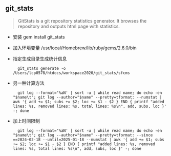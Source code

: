 ## git_stats
> GitStats is a git repository statistics generator. It browses the repository and outputs html page with statistics.

- 安装
		gem install git_stats
- 加入环境变量
	/usr/local/Homebrew/lib/ruby/gems/2.6.0/bin
- 指定生成目录生成统计信息
	
    	git_stats generate -o /Users/lcp0578/htdocs/workspace2020/git_stats/sfcms
- 另一种计算方法

		git log --format='%aN' | sort -u | while read name; do echo -en "$name\t"; git log --author="$name" --pretty=tformat: --numstat | awk '{ add += $1; subs += $2; loc += $1 - $2 } END { printf "added lines: %s, removed lines: %s, total lines: %s\n", add, subs, loc }' -; done
- 加上时间限制

		git log --format='%aN' | sort -u | while read name; do echo -en "$name\t"; git log --author="$name" --pretty=tformat: --since ==2024–02-18 --until=2025-01-18 --numstat | awk '{ add += $1; subs += $2; loc += $1 - $2 } END { printf "added lines: %s, removed lines: %s, total lines: %s\n", add, subs, loc }' -; done